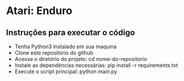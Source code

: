 # Atari: Enduro

## Instruções para executar o código
 - Tenha Python3 instalado em sua maquina
 - Clone este repositório do github
 - Acesse o diretório do projeto: cd nome-do-repositorio
 - Instale as dependências necessárias: pip install -r requirements.txt
 - Execute o script principal: python main.py
